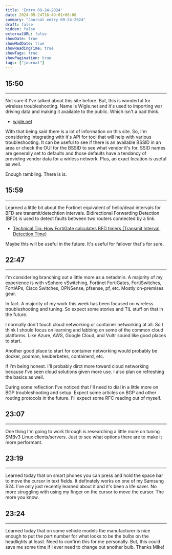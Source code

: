```yaml
---
title: 'Entry 09-24-2024'
date: 2024-09-24T16:49:01+06:00
summary: "Journal entry 09-24-2024"
draft: false
hidden: false
externalURL: false
showDate: true
showModDate: true
showReadingTime: true
showTags: true
showPagination: true
tags: ["journal"]
---
```


## 15:50
---

Not sure if I've talked about this site before. But, this is wonderful for
wireless troubleshooting. Name is Wigle.net and it's used to importing 
war driving data and making it available to the public. Which isn't a bad
think.

- [wigle.net](https://wigle.net/)

With that being said there is a lot of information on this site. So, I'm
considering integrating with it's API for tool that will help with various
troubleshooting. It can be useful to see if there is an available BSSID
in an area or check the OUI for the BSSID to see what vendor it's for. SSID
names are generally set to defaults and those defaults have a tendancy of
providing vendor data for a wirless network. Plus, an exact location is
useful as well.

Enough rambling. There is is.

## 15:59
---

Learned a little bit about the Fortinet equivalent of hello/dead intervals
for BFD are transmit/detechtion intervals. Bidirectional Forwarding Detection
(BFD) is used to detect faults between two routers connected by a link.

- [Technical Tip: How FortiGate calculates BFD timers (Transmit Interval, Detection Time)](https://community.fortinet.com/t5/FortiGate/Technical-Tip-How-FortiGate-calculates-BFD-timers-Transmit/ta-p/277601)

Maybe this will be useful in the future. It's useful for failover that's for 
sure.

## 22:47
---

I'm considering branching out a little more as a netadmin. A majority of my experience is with vSphere vSwitching, Fortinet FortiGates, FortiSwitches, FortiAPs, Cisco Switches, OPNSense, pfsense, pf, etc. Mostly on-premises gear.

In fact. A majority of my work this week has been focused on wireless troubleshooting and tuning. So expect some stories and TIL stuff on that in the future. 

I normally don't touch cloud networking or container networking at all. So I think I should focus on learning and labbing on some of the common cloud platforms. Like Azure, AWS, Google Cloud, and Vultr sound like good places to start. 

Another good place to start for container networking would probably be docker, podman, keuberbetes, containerd, etc.

If I'm being honest. I'll probably dirct more toward cloud networking because I've seen cloud solutions given more use. I also plan on refreshing the basics as well.

During some reflection I've noticed that I'll need to dial in a little more on BGP troubleshooting and setup. Expect some articles on BGP and other routing protocols in the future. I'll expect some RFC reading out of myself. 

## 23:07
---

One thing I'm going to work through is researching a little more on tuning SMBv3 Linux clients/servers. Just to see what options there are to make it more performant.

## 23:19
---

Learned today that on smart phones you can press and hold the space bar to move the cursor in text fields. It definately works on one of my Samsung S24. I've only just recently learned about it and it's been a life saver. No more struggling with using my finger on the cursor to move the cursor. The more you know. 

## 23:24
---

Learned today that on some vehicle models the manufacturer is nice enough to put the part number for what looks to be the bulbs on the headlights at least. Need to confirm this for me personally. But, this could save me some time if I ever need to change out another bulb. Thanks Mike!